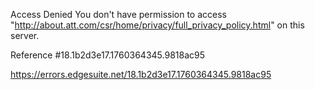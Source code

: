 Access Denied
You don't have permission to access "http://about.att.com/csr/home/privacy/full_privacy_policy.html" on this server.

Reference #18.1b2d3e17.1760364345.9818ac95

https://errors.edgesuite.net/18.1b2d3e17.1760364345.9818ac95